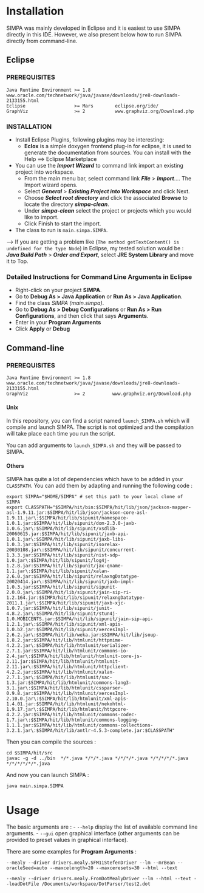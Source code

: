 # Installation

SIMPA was mainly developed in Eclipse and it is easiest to use SIMPA directly in
this IDE. However, we also present below how to run SIMPA directly from
command-line.

## Eclipse

###  PREREQUISITES

	Java Runtime Environment >= 1.8         www.oracle.com/technetwork/java/javase/downloads/jre8-downloads-2133155.html
	Eclipse                  >= Mars        eclipse.org/ide/
	GraphViz                 >= 2           www.graphviz.org/Download.php
###  INSTALLATION

- Install Eclipse Plugins, following plugins may be interesting:
    - **Eclox** is a simple doxygen frontend plug-in for eclipse, it is used to
    generate the documentation from sources. You can install with the Help ==>
    Eclipse Marketplace
- You can use the ***Import Wizard*** to  command link import an existing project into workspace.
    - From the main menu bar, select  command link ***File*** > ***Import***....
    The Import wizard opens.
    - Select ***General*** > ***Existing Project into Workspace*** and click
    Next.
    - Choose ***Select root directory***  and click the associated **Browse** to
    locate the directory ***simpa-clean***.
    - Under ***simpa-clean*** select the project or projects which you would
    like to import.
    - Click Finish to start the import.
- The class to run is `main.simpa.SIMPA`.

—> If you are getting a problem like (`The method getTextContent() is undefined for the type Node`) in Eclipse, my tested solution would be : ***Java Build Path*** > ***Order and Export***, select **JRE System Library** and move it to Top.

###  Detailed Instructions for Command Line Arguments in Eclipse

- Right-click on your project **SIMPA**.
- Go to **Debug As > Java Application** or **Run As > Java Application**.
- Find the class *SIMPA (main.simpa)*.
- Go to **Debug As > Debug Configurations** or **Run As > Run Configurations**, and then click that says **Arguments**.
- Enter in your **Program Arguments**
- Click **Apply** or **Debug**

## Command-line

###  PREREQUISITES

	Java Runtime Environment >= 1.8        www.oracle.com/technetwork/java/javase/downloads/jre8-downloads-2133155.html
	GraphViz                 >= 2          www.graphviz.org/Download.php

#### Unix

In this repository, you can find a script named `launch_SIMPA.sh` which will
compile and launch SIMPA. The script is not optimized and the compilation will
take place each time you run the script.

You can add arguments to `launch_SIMPA.sh` and they will be passed to SIMPA.

#### Others

SIMPA has quite a lot of dependencies which have to be added in your `CLASSPATH`. You can add them by adapting and running the following code :
  
    export SIMPA="$HOME/SIMPA" # set this path to your local clone of SIMPA
    export CLASSPATH="$SIMPA/hit/bin:$SIMPA/hit/lib/json/jackson-mapper-asl-1.9.11.jar:$SIMPA/hit/lib/json/jackson-core-asl-1.9.11.jar\:$SIMPA/hit/lib/sipunit/namespace-1.0.1.jar:$SIMPA/hit/lib/sipunit/dom-2.3.0-jaxb-1.0.6.jar\:$SIMPA/hit/lib/sipunit/xsdlib-20060615.jar:$SIMPA/hit/lib/sipunit/jaxb-api-1.0.1.jar\:$SIMPA/hit/lib/sipunit/jaxb-libs-1.0.3.jar:$SIMPA/hit/lib/sipunit/isorelax-20030108.jar\:$SIMPA/hit/lib/sipunit/concurrent-1.3.3.jar:$SIMPA/hit/lib/sipunit/nist-sdp-1.0.jar\:$SIMPA/hit/lib/sipunit/log4j-1.2.8.jar:$SIMPA/hit/lib/sipunit/jax-qname-1.1.jar\:$SIMPA/hit/lib/sipunit/xalan-2.6.0.jar:$SIMPA/hit/lib/sipunit/relaxngDatatype-20020414.jar\:$SIMPA/hit/lib/sipunit/jaxb-impl-1.0.3.jar:$SIMPA/hit/lib/sipunit/sipunit-2.0.0.jar\:$SIMPA/hit/lib/sipunit/jain-sip-ri-1.2.164.jar:$SIMPA/hit/lib/sipunit/relaxngDatatype-2011.1.jar\:$SIMPA/hit/lib/sipunit/jaxb-xjc-1.0.7.jar:$SIMPA/hit/lib/sipunit/junit-4.8.2.jar\:$SIMPA/hit/lib/sipunit/stun4j-1.0.MOBICENTS.jar:$SIMPA/hit/lib/sipunit/jain-sip-api-1.2.1.jar\:$SIMPA/hit/lib/sipunit/xml-apis-1.0.b2.jar:$SIMPA/hit/lib/sipunit/xercesImpl-2.6.2.jar\:$SIMPA/hit/lib/weka.jar:$SIMPA/hit/lib/jsoup-1.8.2.jar:$SIMPA/hit/lib/htmlunit/httpmime-4.2.2.jar\:$SIMPA/hit/lib/htmlunit/serializer-2.7.1.jar:$SIMPA/hit/lib/htmlunit/commons-io-2.4.jar\:$SIMPA/hit/lib/htmlunit/htmlunit-core-js-2.11.jar:$SIMPA/hit/lib/htmlunit/htmlunit-2.11.jar\:$SIMPA/hit/lib/htmlunit/httpclient-4.2.2.jar:$SIMPA/hit/lib/htmlunit/xalan-2.7.1.jar\:$SIMPA/hit/lib/htmlunit/sac-1.3.jar:$SIMPA/hit/lib/htmlunit/commons-lang3-3.1.jar\:$SIMPA/hit/lib/htmlunit/cssparser-0.9.8.jar:$SIMPA/hit/lib/htmlunit/xercesImpl-2.10.0.jar\:$SIMPA/hit/lib/htmlunit/xml-apis-1.4.01.jar:$SIMPA/hit/lib/htmlunit/nekohtml-1.9.17.jar\:$SIMPA/hit/lib/htmlunit/httpcore-4.2.2.jar:$SIMPA/hit/lib/htmlunit/commons-codec-1.7.jar\:$SIMPA/hit/lib/htmlunit/commons-logging-1.1.1.jar:$SIMPA/hit/lib/htmlunit/commons-collections-3.2.1.jar\:$SIMPA/hit/lib/antlr-4.5.3-complete.jar:$CLASSPATH"

Then you can compile the sources :

    cd $SIMPA/hit/src
    javac -g -d ../bin  */*.java */*/*.java */*/*/*.java */*/*/*/*.java */*/*/*/*/*.java
    
And now you can launch SIMPA :

	java main.simpa.SIMPA

#  Usage

The basic arguments are :
    - `--help` display the list of available command line arguments.
    - `--gui` open graphical interface (other arguments can be provided to
    preset values in graphical interface).

There are some examples for **Program Arguments** :

	--mealy --driver drivers.mealy.SFM11StefenDriver --lm --mrBean --oracleSeed=auto --maxcelength=20 --maxceresets=30 --html --text

	--mealy --driver drivers.mealy.FromDotMealyDriver --lm --html --text --loadDotFile /Documents/workspace/DotParser/test2.dot
